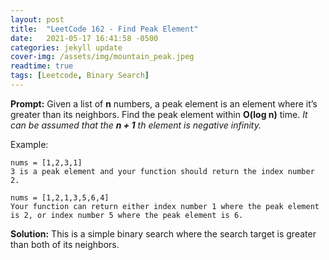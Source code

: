 ```yaml
---
layout: post
title:  "LeetCode 162 - Find Peak Element"
date:   2021-05-17 16:41:58 -0500
categories: jekyll update
cover-img: /assets/img/mountain_peak.jpeg
readtime: true
tags: [Leetcode, Binary Search]
---
```


**Prompt:** Given a list of **n** numbers, a peak element is an element where it’s greater than its neighbors. Find the peak element within **O(log n)** time. _It can be assumed that the **n + 1** th element is negative infinity._

Example: 

~~~
nums = [1,2,3,1]
3 is a peak element and your function should return the index number 2.
~~~
~~~
nums = [1,2,1,3,5,6,4]
Your function can return either index number 1 where the peak element is 2, or index number 5 where the peak element is 6.
~~~


**Solution:** This is a simple binary search where the search target is greater than both of its neighbors.
